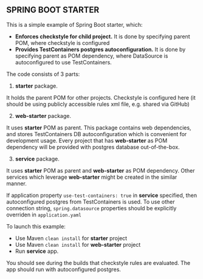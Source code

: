 ## SPRING BOOT STARTER

This is a simple example of Spring Boot starter, which:
- **Enforces checkstyle for child project.**
It is done by specifying parent POM, where checkstyle is configured
- **Provides TestContainers postgres autoconfiguration.**
It is done by specifying parent as POM dependency, where DataSource is autoconfigured to use TestContainers.

The code consists of 3 parts:
1. **starter** package. 

It holds the parent POM for other projects. Checkstyle is configured here (it should be using publicly accessible rules xml file, e.g. shared via GitHub) 

2. **web-starter** package. 

It uses **starter** POM as parent. This package contains web dependencies, and stores TestContainers DB autoconfiguration which is convenient for development usage. Every project that has **web-starter** as POM dependency will be provided with postgres database out-of-the-box.

3. **service** package.

It uses **starter** POM as parent and **web-starter** as POM dependency. Other services which leverage **web-starter** might be created in the similar manner.

If application property `use-test-containers: true` in **service** specified, then autoconfigured postgres from TestContainers is used. To use other connection string, `spring.datasource` properties should be explicitly overriden in `application.yaml`

To launch this example:
- Use Maven `clean install` for **starter** project
- Use Maven `clean install` for **web-starter** project
- Run **service** app.

You should see during the builds that checkstyle rules are evaluated. The app should run with autoconfigured postgres.